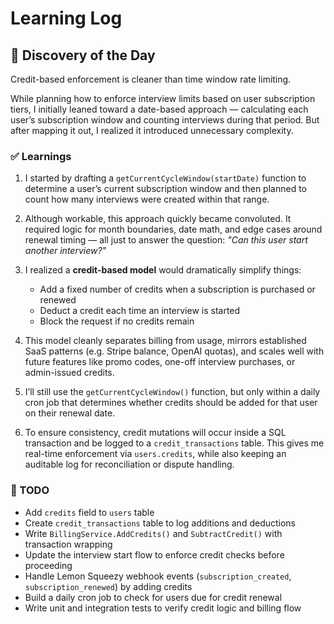# Learning Log

## 🤔 Discovery of the Day  
Credit-based enforcement is cleaner than time window rate limiting.

While planning how to enforce interview limits based on user subscription tiers, I initially leaned toward a date-based approach — calculating each user’s subscription window and counting interviews during that period. But after mapping it out, I realized it introduced unnecessary complexity.

### ✅ Learnings  
1. I started by drafting a `getCurrentCycleWindow(startDate)` function to determine a user’s current subscription window and then planned to count how many interviews were created within that range.

2. Although workable, this approach quickly became convoluted. It required logic for month boundaries, date math, and edge cases around renewal timing — all just to answer the question: *"Can this user start another interview?"*

3. I realized a **credit-based model** would dramatically simplify things:
   - Add a fixed number of credits when a subscription is purchased or renewed  
   - Deduct a credit each time an interview is started  
   - Block the request if no credits remain  

4. This model cleanly separates billing from usage, mirrors established SaaS patterns (e.g. Stripe balance, OpenAI quotas), and scales well with future features like promo codes, one-off interview purchases, or admin-issued credits.

5. I’ll still use the `getCurrentCycleWindow()` function, but only within a daily cron job that determines whether credits should be added for that user on their renewal date.

6. To ensure consistency, credit mutations will occur inside a SQL transaction and be logged to a `credit_transactions` table. This gives me real-time enforcement via `users.credits`, while also keeping an auditable log for reconciliation or dispute handling.

### 🔁 TODO  
- Add `credits` field to `users` table  
- Create `credit_transactions` table to log additions and deductions  
- Write `BillingService.AddCredits()` and `SubtractCredit()` with transaction wrapping  
- Update the interview start flow to enforce credit checks before proceeding  
- Handle Lemon Squeezy webhook events (`subscription_created`, `subscription_renewed`) by adding credits  
- Build a daily cron job to check for users due for credit renewal  
- Write unit and integration tests to verify credit logic and billing flow